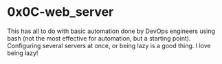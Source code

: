 # 0x0C-web_server

This has all to do with basic automation done by DevOps engineers using bash (not the most effective for automation, but a starting point). Configuring several servers at once, or being lazy is a good thing. I love being lazy!
